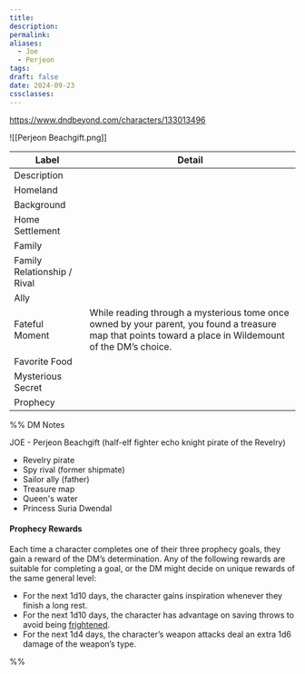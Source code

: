 ```yaml
---
title: 
description: 
permalink: 
aliases:
  - Joe
  - Perjeon
tags: 
draft: false
date: 2024-09-23
cssclasses:
---
```

https://www.dndbeyond.com/characters/133013496 

![[Perjeon Beachgift.png]] 

| Label                       | Detail                                                                                                                                                   |
| --------------------------- | -------------------------------------------------------------------------------------------------------------------------------------------------------- |
| Description                 |                                                                                                                                                          |
| Homeland                    |                                                                                                                                                          |
| Background                  |                                                                                                                                                          |
| Home Settlement             |                                                                                                                                                          |
| Family                      |                                                                                                                                                          |
| Family Relationship / Rival |                                                                                                                                                          |
| Ally                        |                                                                                                                                                          |
| Fateful Moment              | While reading through a mysterious tome once owned by your parent, you found a treasure map that points toward a place in Wildemount of the DM’s choice. |
| Favorite Food               |                                                                                                                                                          |
| Mysterious Secret           |                                                                                                                                                          |
| Prophecy                    |                                                                                                                                                          |

%% DM Notes

JOE - Perjeon Beachgift (half-elf fighter echo knight pirate of the Revelry) 
- Revelry pirate
- Spy rival (former shipmate)
- Sailor ally (father)
- Treasure map
- Queen's water
- Princess Suria Dwendal

#### Prophecy Rewards

Each time a character completes one of their three prophecy goals, they gain a reward of the DM’s determination. Any of the following rewards are suitable for completing a goal, or the DM might decide on unique rewards of the same general level:

- For the next 1d10 days, the character gains inspiration whenever they finish a long rest.
- For the next 1d10 days, the character has advantage on saving throws to avoid being [frightened](https://www.dndbeyond.com/sources/dnd/free-rules/rules-glossary#FrightenedCondition).
- For the next 1d4 days, the character’s weapon attacks deal an extra 1d6 damage of the weapon’s type.

%%
